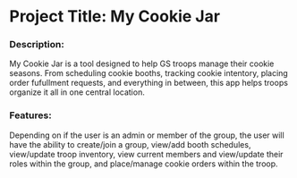 # **Project Title:** My Cookie Jar

### **Description:** 
My Cookie Jar is a tool designed to help GS troops manage their cookie seasons. From scheduling cookie booths, tracking cookie intentory, placing order fufullment requests, and everything in between, this app helps troops organize it all in one central location.

### **Features:**
Depending on if the user is an admin or member of the group, the user will have the ability to create/join a group, view/add booth schedules, view/update troop inventory, view current members and view/update their roles within the group, and place/manage cookie orders within the troop. 
